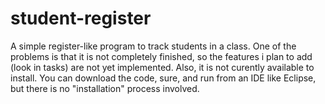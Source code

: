 # student-register
A simple register-like program to track students in a class.
One of the problems is that it is not completely finished, so the features i plan to add (look in tasks) are not yet implemented.
Also, it is not curently available to install. You can download the code, sure, and run from an IDE like Eclipse, but there is no "installation" process involved.
